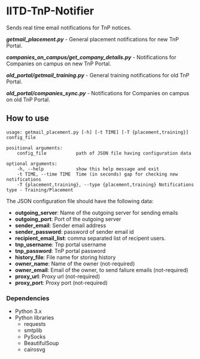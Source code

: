 # IITD-TnP-Notifier
Sends real time email notifications for TnP notices.

***getmail_placement.py*** - General placement notifications for new TnP Portal.

***companies_on_campus/get_company_details.py*** - Notifications for Companies on campus on new TnP Portal.

***old_portal/getmail_training.py*** - General training notifications for old TnP Portal.

***old_portal/companies_sync.py*** - Notifications for Companies on campus on old TnP Portal.


## How to use
    usage: getmail_placement.py [-h] [-t TIME] [-T {placement,training}] config_file

    positional arguments:
        config_file           path of JSON file having configuration data

    optional arguments:
        -h, --help            show this help message and exit
        -t TIME, --time TIME  Time (in seconds) gap for checking new notifications
        -T {placement,training}, --type {placement,training} Notifications type - Training/Placement
    
The JSON configuration file should have the following data:
 - **outgoing_server**: Name of the outgoing server for sending emails
 - **outgoing_port**: Port of the outgoing server
 - **sender_email**: Sender email address
 - **sender_password**: password of sender email id
 - **recipient_email_list**: comma separated list of recipent users.
 - **tnp_username**: Tnp portal username
 - **tnp_password**: TnP portal password
 - **history_file**: File name for storing history
 - **owner_name**: Name of the owner (not-required)
 - **owner_email**: Email of the owner, to send faliure emails (not-required)
 - **proxy_url**: Proxy url (not-required)
 - **proxy_port**: Proxy port (not-required)

### Dependencies
- Python 3.x
- Python libraries
    * requests
    * smtplib
    * PySocks
    * BeautifulSoup
    * cairosvg
